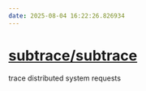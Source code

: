 ```yaml
---
date: 2025-08-04 16:22:26.826934
---
```


# [subtrace/subtrace](https://github.com/subtrace/subtrace)

trace distributed system requests